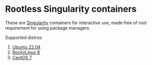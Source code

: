 # Rootless Singularity containers

These are [Singularity](https://docs.sylabs.io/guides/3.5/user-guide/introduction.html) containers for interactive use, made free of root requirement for using package managers.

Supported distros:

1. [Ubuntu 22.04](https://github.com/dmikushin/singularity_rootless/tree/ubuntu)
2. [RockyLinux 8](https://github.com/dmikushin/singularity_rootless/tree/rockylinux8)
3. [CentOS 7](https://github.com/dmikushin/singularity_rootless/tree/centos7)

